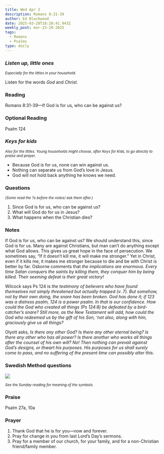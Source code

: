 ```yaml
---
title: Wed Apr 2
description: Romans 8:31-39
author: Ed Blackwood
date: 2025-03-28T18:28:41.943Z
weekly_post: mar-23-29-2025
tags:
  - Romans
  - Psalms
type: daily
---
```

### *Listen up, little ones*

<div><small><i>Especially for the littles in your household.</i></small></div>

Listen for the words *God* and *Christ*.

### Reading

Romans 8:31-39—If God is for us, who can be against us?

### O﻿ptional Reading

Psalm 124

### *Keys for kids*

<div><small><i>Also for the littles. Young households might choose, after Keys for Kids, to go directly to praise and prayer.</i></small></div>

* Because God is for us, none can win against us.
* Nothing can separate us from God’s love in Jesus.
* God will not hold back anything he knows we need.

### Questions

<div><small><i>(Some read the ?s before the notes/ ask them after.)</i></small></div>

1. Since God is for us, who can be against us?
2. What will God do for us in Jesus?
3. What happens when the Christian dies?

### Notes

If God is for us, who can be against us?  We should understand this, since God is for us. Many are against Christians, but man can’t do anything except what God allows. This gives us great hope in the face of persecution. We sometimes say, “If it doesn’t kill me, it will make me stronger.” Yet in Christ, even if it kills me, it makes me stronger because to die and be with Christ is better by far. Osborne comments that *the implications are enormous. Every time Satan conquers the saints by killing them, they conquer him by being killed. Their seeming defeat is their great victory!*

Wilcock says Ps 124 is *the testimony of believers who have found themselves not simply threatened but actually trapped (v. 7). But somehow, not by their own doing, the snare has been broken. God has done it; if 123 was a distress psalm, 124 is a power psalm. In that is our confidence. How could the God who created all things (Ps 124:8) be defeated by a bird-catcher’s snare? Still more, as the New Testament will add, how could the God who redeemed us by the gift of his Son, ‘not also, along with him, graciously give us all things?*

Olyott asks, *Is there any other God? Is there any other eternal being? Is there any other who has all power? Is there another who works all things after the counsel of his own will? No! Then nothing can prevail against God’s designs, or thwart his purposes. His purposes for us shall surely come to pass, and no suffering of the present time can possibly alter this.*

### Swedish Method questions

![](/static/img/family_worship_study_ed-swedish_questions.png)

<div><small><i>See the Sunday reading for meaning of the symbols.</i></small></div>

### Praise

P﻿salm 27a, 10a

### Prayer

1. Thank God that he is for you—now and forever.
2. Pray for change in you from last Lord’s Day’s sermons.
3. Pray for a member of our church, for your family, and for a non-Christian friend/family member.